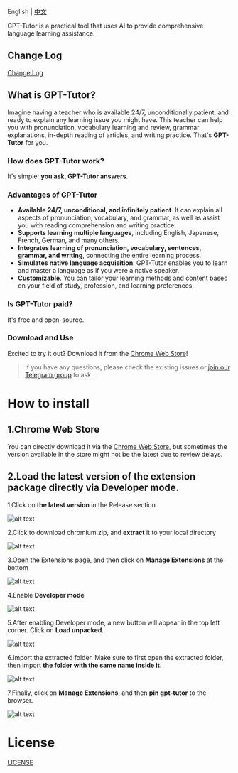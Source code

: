 <p >
    <br> English | <a href="README-CN.md">中文</a>
</p>
<p >
    GPT-Tutor is a practical tool that uses AI to provide comprehensive language learning assistance. 
</p>

## Change Log

[Change Log](./CHANGELOG.md)

## What is GPT-Tutor?

Imagine having a teacher who is available 24/7, unconditionally patient, and ready to explain any learning issue you might have. This teacher can help you with pronunciation, vocabulary learning and review, grammar explanations, in-depth reading of articles, and writing practice. That's **GPT-Tutor** for you.

### How does GPT-Tutor work?

It's simple: **you ask, GPT-Tutor answers**.

### Advantages of GPT-Tutor

- **Available 24/7, unconditional, and infinitely patient**. It can explain all aspects of pronunciation, vocabulary, and grammar, as well as assist you with reading comprehension and writing practice.
- **Supports learning multiple languages**, including English, Japanese, French, German, and many others.
- **Integrates learning of pronunciation, vocabulary, sentences, grammar, and writing**, connecting the entire learning process.
- **Simulates native language acquisition**. GPT-Tutor enables you to learn and master a language as if you were a native speaker.
- **Customizable**. You can tailor your learning methods and content based on your field of study, profession, and learning preferences.

### Is GPT-Tutor paid?

It's free and open-source.

### Download and Use

Excited to try it out? Download it from the [Chrome Web Store](https://chromewebstore.google.com/detail/gpt-tutor/icbphcgipdflenaemgkhmigfiaelpbnn?hl=en)!

> If you have any questions, please check the existing issues or [join our Telegram group](https://t.me/+p5mMQhx1_rsxN2I1) to ask.


# How to install

## 1.Chrome Web Store

You can directly download it via the [Chrome Web Store](https://chromewebstore.google.com/detail/gpt-tutor/icbphcgipdflenaemgkhmigfiaelpbnn?hl=en), but sometimes the version available in the store might not be the latest due to review delays.


## 2.Load the latest version of the extension package directly via Developer mode.

1.Click on **the latest version** in the Release section

![alt text](./public/image-1.png)

2.Click to download chromium.zip, and **extract** it to your local directory

![alt text](./public/image-2.png)

3.Open the Extensions page, and then click on **Manage Extensions** at the bottom

![alt text](./public/image-3.png)

4.Enable **Developer mode**

![alt text](./public/image-4.png)

5.After enabling Developer mode, a new button will appear in the top left corner. Click on **Load unpacked**.

![alt text](./public/image-5.png)

6.Import the extracted folder. Make sure to first open the extracted folder, then import **the folder with the same name inside it**.

![alt text](./public/image-6.png)

7.Finally, click on **Manage Extensions**, and then **pin gpt-tutor** to the browser.

![alt text](./public/image-7.png)


# License

[LICENSE](./LICENSE)


